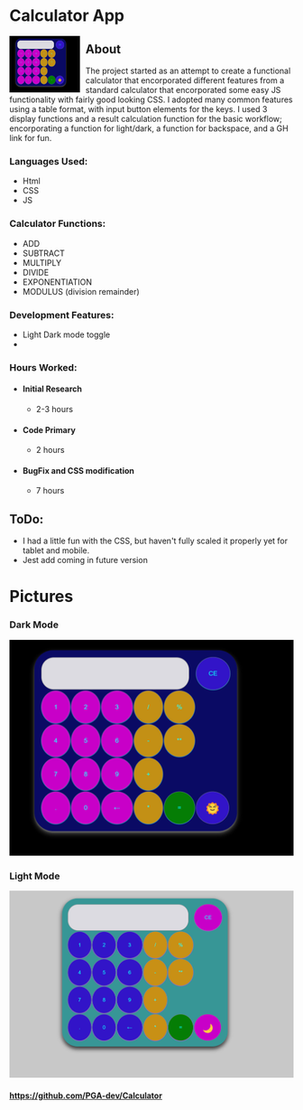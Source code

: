 # Calculator App

<img src="darkFinal.png"
     alt="Dark Mode Picture"
     style="float: left; margin-right: 10px; width: 125px; height: 100px" />

## About
The project started as an attempt to create a functional calculator that encorporated different features from a standard calculator that encorporated some easy JS functionality with fairly good looking CSS. I adopted many common features using a table format, with input button elements for the keys. I used 3 display functions and a result calculation function for the basic workflow; encorporating a function for light/dark, a function for backspace, and a GH link for fun. 
    

### Languages Used:
- Html
- CSS
- JS


### Calculator Functions:
- ADD
- SUBTRACT
- MULTIPLY
- DIVIDE
- EXPONENTIATION
- MODULUS (division remainder)

### Development Features:
- Light Dark mode toggle
- 


### Hours Worked:
- #### Initial Research
    - 2-3 hours
- #### Code Primary
    - 2 hours
- #### BugFix and CSS modification
    - 7 hours

## ToDo:
- I had a little fun with the CSS, but haven't fully scaled it properly yet for tablet and mobile.
- Jest add coming in future version

# Pictures
### Dark Mode
![darkFinal picture](/darkFinal.png "Dark mode picture")

### Light Mode
![lightFinal picture](/lightFinal.png "Light mode picture")


#### https://github.com/PGA-dev/Calculator